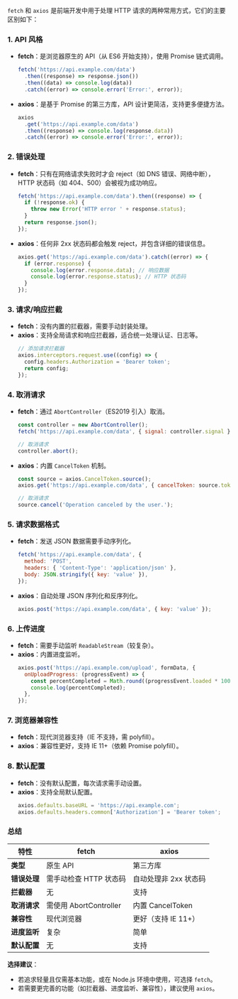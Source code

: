 `fetch` 和 `axios` 是前端开发中用于处理 HTTP 请求的两种常用方式，它们的主要区别如下：

### 1. **API 风格**

- **fetch**：是浏览器原生的 API（从 ES6 开始支持），使用 Promise 链式调用。
  ```javascript
  fetch('https://api.example.com/data')
    .then((response) => response.json())
    .then((data) => console.log(data))
    .catch((error) => console.error('Error:', error));
  ```
- **axios**：是基于 Promise 的第三方库，API 设计更简洁，支持更多便捷方法。
  ```javascript
  axios
    .get('https://api.example.com/data')
    .then((response) => console.log(response.data))
    .catch((error) => console.error('Error:', error));
  ```

### 2. **错误处理**

- **fetch**：只有在网络请求失败时才会 reject（如 DNS 错误、网络中断），HTTP 状态码（如 404、500）会被视为成功响应。
  ```javascript
  fetch('https://api.example.com/data').then((response) => {
    if (!response.ok) {
      throw new Error('HTTP error ' + response.status);
    }
    return response.json();
  });
  ```
- **axios**：任何非 2xx 状态码都会触发 reject，并包含详细的错误信息。
  ```javascript
  axios.get('https://api.example.com/data').catch((error) => {
    if (error.response) {
      console.log(error.response.data); // 响应数据
      console.log(error.response.status); // HTTP 状态码
    }
  });
  ```

### 3. **请求/响应拦截**

- **fetch**：没有内置的拦截器，需要手动封装处理。
- **axios**：支持全局请求和响应拦截器，适合统一处理认证、日志等。
  ```javascript
  // 添加请求拦截器
  axios.interceptors.request.use((config) => {
    config.headers.Authorization = 'Bearer token';
    return config;
  });
  ```

### 4. **取消请求**

- **fetch**：通过 `AbortController`（ES2019 引入）取消。

  ```javascript
  const controller = new AbortController();
  fetch('https://api.example.com/data', { signal: controller.signal }).then((response) => response.json());

  // 取消请求
  controller.abort();
  ```

- **axios**：内置 `CancelToken` 机制。

  ```javascript
  const source = axios.CancelToken.source();
  axios.get('https://api.example.com/data', { cancelToken: source.token });

  // 取消请求
  source.cancel('Operation canceled by the user.');
  ```

### 5. **请求数据格式**

- **fetch**：发送 JSON 数据需要手动序列化。
  ```javascript
  fetch('https://api.example.com/data', {
    method: 'POST',
    headers: { 'Content-Type': 'application/json' },
    body: JSON.stringify({ key: 'value' }),
  });
  ```
- **axios**：自动处理 JSON 序列化和反序列化。
  ```javascript
  axios.post('https://api.example.com/data', { key: 'value' });
  ```

### 6. **上传进度**

- **fetch**：需要手动监听 `ReadableStream`（较复杂）。
- **axios**：内置进度监听。
  ```javascript
  axios.post('https://api.example.com/upload', formData, {
    onUploadProgress: (progressEvent) => {
      const percentCompleted = Math.round((progressEvent.loaded * 100) / progressEvent.total);
      console.log(percentCompleted);
    },
  });
  ```

### 7. **浏览器兼容性**

- **fetch**：现代浏览器支持（IE 不支持，需 polyfill）。
- **axios**：兼容性更好，支持 IE 11+（依赖 Promise polyfill）。

### 8. **默认配置**

- **fetch**：没有默认配置，每次请求需手动设置。
- **axios**：支持全局默认配置。
  ```javascript
  axios.defaults.baseURL = 'https://api.example.com';
  axios.defaults.headers.common['Authorization'] = 'Bearer token';
  ```

### 总结

| 特性         | fetch                  | axios                 |
| ------------ | ---------------------- | --------------------- |
| **类型**     | 原生 API               | 第三方库              |
| **错误处理** | 需手动检查 HTTP 状态码 | 自动处理非 2xx 状态码 |
| **拦截器**   | 无                     | 支持                  |
| **取消请求** | 需使用 AbortController | 内置 CancelToken      |
| **兼容性**   | 现代浏览器             | 更好（支持 IE 11+）   |
| **进度监听** | 复杂                   | 简单                  |
| **默认配置** | 无                     | 支持                  |

**选择建议**：

- 若追求轻量且仅需基本功能，或在 Node.js 环境中使用，可选择 `fetch`。
- 若需要更完善的功能（如拦截器、进度监听、兼容性），建议使用 `axios`。
